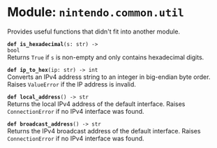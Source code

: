 
# Module: <code>nintendo.common.util</code>

Provides useful functions that didn't fit into another module.

<code>**def is_hexadecimal**(s: str) -> bool</code><br>
<span class="docs">Returns `True` if `s` is non-empty and only contains hexadecimal digits.</span>

<code>**def ip_to_hex**(ip: str) -> int</code><br>
<span class="docs">Converts an IPv4 address string to an integer in big-endian byte order. Raises `ValueError` if the IP address is invalid.</span>

<code>**def local_address**() -> str</code><br>
<span class="docs">Returns the local IPv4 address of the default interface. Raises `ConnectionError` if no IPv4 interface was found.</span>

<code>**def broadcast_address**() -> str</code><br>
<span class="docs">Returns the IPv4 broadcast address of the default interface. Raises `ConnectionError` if no IPv4 interface was found.</span>
